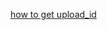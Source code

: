 [how to get upload_id](https://github.com/xunsword/bilibil/blob/2abf66a9771daebc12c181f88d8af82613975548/bilibili_up.py)